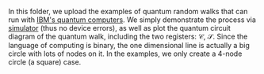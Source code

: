 In this folder, we upload the examples of quantum random walks that can run with [IBM's quantum computers](https://quantum-computing.ibm.com/).
We simply demonstrate the process via [simulator](https://qiskit.org/documentation/tutorials/simulators/1_aer_provider.html) (thus no device errors), as well as plot the quantum circuit diagram of the quantum walk, including the two registers: $\mathcal{C}$, $\mathcal{S}$.
Since the language of computing is binary, the one dimensional line is actually a big circle with lots of nodes on it. In the examples, we only create a 4-node circle (a square) case.
